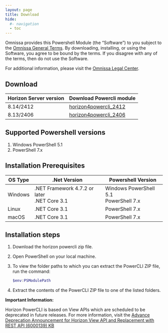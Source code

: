 ```yaml
---
layout: page
title: Download
hide:
  #- navigation
  - toc
---
```


Omnissa provides this Powershell Module (the “Software”) to you subject to the [Omnissa General Terms](https://www.omnissa.com/general-terms/). By downloading, installing, or using the Software, you agree to be bound by the terms. If you disagree with any of the terms, then do not use the Software.

For additional information, please visit the [Omnissa Legal Center](https://www.omnissa.com/legal-center/).

## Download

| Horizon Server version | Download Powercli module |
|------------------------------------------------------------------------------------------------------------------------| --- |
| 8.14/2412 | [horizon4powercli_2412](https://github.com/euc-dev/horizon-powercli/releases/download/2412/horizon4powercli_2412.zip) |
| 8.13/2406 | [horizon4powercli_2406](https://github.com/euc-dev/horizon-powercli/releases/download/2406/horizon4powercli_2406.zip) |

## Supported Powershell versions

1. Windows PowerShell 5.1
2. PowerShell 7.x

## Installation Prerequisites

| OS Type | .Net Version | Powershell Version |
|---|---|---|
| Windows | .NET Framework 4.7.2 or later <br> .NET Core 3.1 | Windows PowerShell 5.1<br>PowerShell 7.x |
| Linux | .NET Core 3.1 | PowerShell 7.x |
| macOS | .NET Core 3.1 | PowerShell 7.x |

## Installation steps

1. Download the horizon powercli zip file.
2. Open PowerShell on your local machine.
3. To view the folder paths to which you can extract the PowerCLI ZIP file, run the command: 

    ```powershell
    $env:PSModulePath
    ```

4. Extract the contents of the PowerCLI ZIP file to one of the listed folders. 

**Important Information:**

Horizon PowerCLI is based on View APIs which are scheduled to be deprecated in future releases. For more information, visit the [Advance Deprecation Announcement for Horizon View API and Replacement with REST API (6000139) KB](https://kb.omnissa.com/s/article/6000139?lang=en_US)
